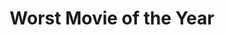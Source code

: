 ---
title: "Worst Movie of the Year"
edition: 2008
film: lakeview-terrace.md
image: https://m.media-amazon.com/images/M/MV5BMjkzNjg4OTYzMl5BMl5BanBnXkFtZTcwOTU3OTk4MQ@@._V1_FMjpg_UX600_.jpg
type: award
weight: 18
---
